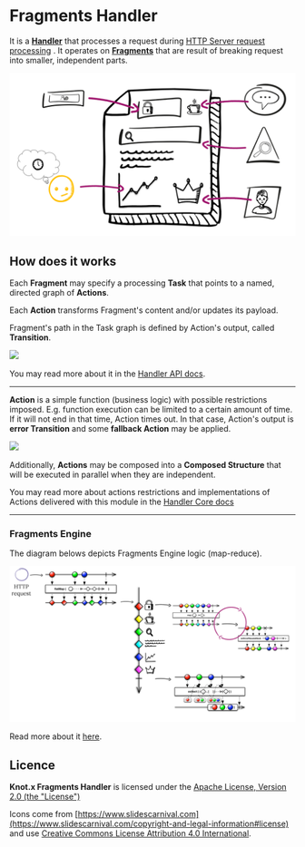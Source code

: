 # Fragments Handler
It is a [**Handler**](https://github.com/Knotx/knotx-server-http/tree/master/api#routing-handlers)
that processes a request during [HTTP Server request processing](https://github.com/Knotx/knotx-server-http#how-does-it-work) .
It operates on [**Fragments**](https://github.com/Knotx/knotx-fragment-api#knotx-fragment-api)
 that are result of breaking request into smaller, independent parts. 

![Node with exits](assets/images/case.png)

## How does it works

Each **Fragment** may specify a processing **Task** that points to a named, directed graph of **Actions**.

Each **Action** transforms Fragment's content and/or updates its payload. 

Fragment's path in the Task graph is defined by Action's output, called **Transition**.

<img src="https://github.com/Knotx/knotx-fragments-handler/raw/master/assets/images/graph_processing.png" width="700">

You may read more about it in the [Handler API docs](https://github.com/Knotx/knotx-fragments-handler/tree/master/api).

---

**Action** is a simple function (business logic) with possible restrictions imposed. E.g. function execution
can be limited to a certain amount of time. If it will not end in that time, Action times out. 
In that case, Action's output is **error Transition** and some **fallback Action** may be applied.

<img src="https://github.com/Knotx/knotx-fragments-handler/raw/master/assets/images/graph_processing_failure.png" width="500">

Additionally, **Actions** may be composed into a **Composed Structure** that will be executed in parallel when they
are independent.

You may read more about actions restrictions and implementations of Actions delivered with this 
module in the [Handler Core docs](https://github.com/Knotx/knotx-fragments-handler/tree/master/core)

---

### Fragments Engine

The diagram belows depicts Fragments Engine logic (map-reduce).

![Node with exits](assets/images/all_in_one_processing.png)

Read more about it [here](https://github.com/Knotx/knotx-fragments-handler/tree/master/engine).

## Licence
**Knot.x Fragments Handler** is licensed under the [Apache License, Version 2.0 (the "License")](https://www.apache.org/licenses/LICENSE-2.0.txt)

Icons come from [https://www.slidescarnival.com](https://www.slidescarnival.com/copyright-and-legal-information#license) and 
use [Creative Commons License Attribution 4.0 International](https://creativecommons.org/licenses/by/4.0/).
